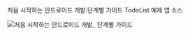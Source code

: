 처음 시작하는 안드로이드 개발:단계별 가이드
TodoList 예제 앱 소스

![처음 시작하는 안드로이드 개발_ 단계별 가이드](https://github.com/blackspadeveloper/TodoList/assets/100018681/84553655-d5dd-4ba8-b7b1-313f80da0651)

